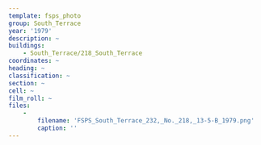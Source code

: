 ```yaml
---
template: fsps_photo
group: South_Terrace
year: '1979'
description: ~
buildings:
    - South_Terrace/218_South_Terrace
coordinates: ~
heading: ~
classification: ~
section: ~
cell: ~
film_roll: ~
files:
    -
        filename: 'FSPS_South_Terrace_232,_No._218,_13-5-B_1979.png'
        caption: ''
---
```

